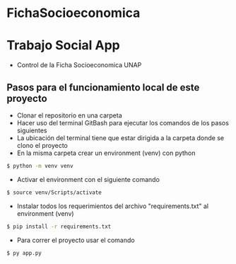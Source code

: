 # FichaSocioeconomica
# Trabajo Social App
- Control de la Ficha Socioeconomica UNAP 
## Pasos para el funcionamiento local de este proyecto
- Clonar el repositorio en una carpeta
- Hacer uso del terminal GitBash para ejecutar los comandos de los pasos siguientes
- La ubicación del terminal tiene que estar dirigida a la carpeta donde se clono el proyecto
- En la misma carpeta crear un environment (venv) con python
``` bash
$ python -m venv venv
```
- Activar el environment con el siguiente comando
``` bash
$ source venv/Scripts/activate
```
- Instalar todos los requerimientos del archivo "requirements.txt" al environment (venv)
``` bash
$ pip install -r requirements.txt
```
- Para correr el proyecto usar el comando
``` bash
$ py app.py
```
